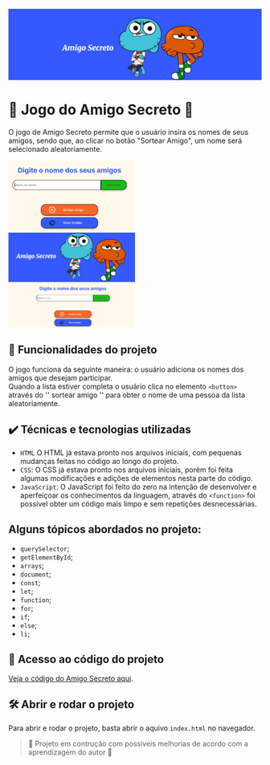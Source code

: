 ![Amigo_secreto_imagem_inicial](assets/imagemAmigoSecreto.png)


# 🔹 Jogo do Amigo Secreto 🔸

O jogo de Amigo Secreto permite que o usuário insira os nomes de seus amigos, sendo que, ao clicar no botão "Sortear Amigo", um nome será selecionado aleatoriamente.

<img src="assets/telaInicial.png" width="50%">
<img src="assets/telaInicial2.png" width="50%">


## 🔨 Funcionalidades do projeto

O jogo funciona da seguinte maneira: o usuário adiciona os nomes dos amigos que desejam participar. <br> Quando a lista estiver completa o usuário clica no elemento `<button>` através do '' sortear amigo '' para obter o nome de uma pessoa da lista aleatoriamente.

## ✔️ Técnicas e tecnologias utilizadas

- `HTML` O HTML já estava pronto nos arquivos iniciais, com pequenas mudanças feitas no código ao longo do projeto.
- `CSS`: O CSS já estava pronto nos arquivos iniciais, porém foi feita algumas modificações e adições de elementos nesta parte do código.
- `JavaScript`: O JavaScript foi feito do zero na intenção de desenvolver e aperfeiçoar os conhecimentos da linguagem, através do `<function>` foi possível obter um código mais limpo e sem repetições desnecessárias.

## Alguns tópicos abordados no projeto:
  - `querySelector`;
  - `getElementById`;
  - `arrays`;
  - `document`;
  - `const`;
  - `let`;
  - `function`;
  - `for`;
  - `if`;
  - `else`;
  - `li`;
  

## 📁 Acesso ao código do projeto

[Veja o código do Amigo Secreto aqui](index.html).


## 🛠️ Abrir e rodar o projeto

Para abrir e rodar o projeto, basta abrir o aquivo `index.html` no navegador.

> :construction: Projeto em contrução com possíveis melhorias de acordo com a aprendizagem do autor :construction: 
